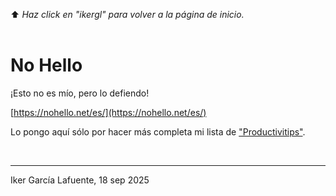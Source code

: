 ⬆️ _Haz click en "ikergl" para volver a la página de inicio._ <br><br>

# No Hello

¡Esto no es mío, pero lo defiendo!

[https://nohello.net/es/](https://nohello.net/es/)

Lo pongo aquí sólo por hacer más completa mi lista de ["Productivitips"](https://ikergl.github.io/).

<br>

___
Iker García Lafuente, 18 sep 2025
